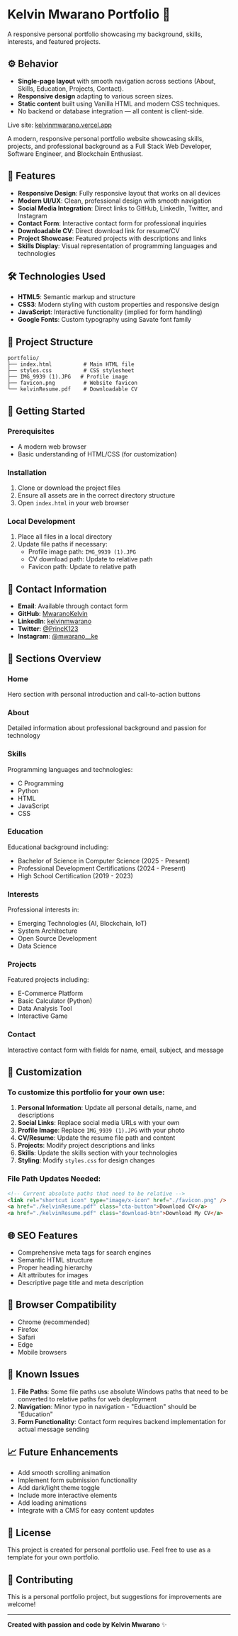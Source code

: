 # Kelvin Mwarano Portfolio 🚀

A responsive personal portfolio showcasing my background, skills, interests, and featured projects.

## ⚙️ Behavior
- **Single-page layout** with smooth navigation across sections (About, Skills, Education, Projects, Contact).
- **Responsive design** adapting to various screen sizes.
- **Static content** built using Vanilla HTML and modern CSS techniques.
- No backend or database integration — all content is client-side.

Live site: [kelvinmwarano.vercel.app](https://kelvinmwarano.vercel.app/#About)


A modern, responsive personal portfolio website showcasing skills, projects, and professional background as a Full Stack Web Developer, Software Engineer, and Blockchain Enthusiast.

## 🌟 Features

- **Responsive Design**: Fully responsive layout that works on all devices
- **Modern UI/UX**: Clean, professional design with smooth navigation
- **Social Media Integration**: Direct links to GitHub, LinkedIn, Twitter, and Instagram
- **Contact Form**: Interactive contact form for professional inquiries
- **Downloadable CV**: Direct download link for resume/CV
- **Project Showcase**: Featured projects with descriptions and links
- **Skills Display**: Visual representation of programming languages and technologies

## 🛠️ Technologies Used

- **HTML5**: Semantic markup and structure
- **CSS3**: Modern styling with custom properties and responsive design
- **JavaScript**: Interactive functionality (implied for form handling)
- **Google Fonts**: Custom typography using Savate font family

## 📁 Project Structure

```
portfolio/
├── index.html          # Main HTML file
├── styles.css          # CSS stylesheet
├── IMG_9939 (1).JPG   # Profile image
├── favicon.png         # Website favicon
└── kelvinResume.pdf    # Downloadable CV
```

## 🚀 Getting Started

### Prerequisites

- A modern web browser
- Basic understanding of HTML/CSS (for customization)

### Installation

1. Clone or download the project files
2. Ensure all assets are in the correct directory structure
3. Open `index.html` in your web browser

### Local Development

1. Place all files in a local directory
2. Update file paths if necessary:
   - Profile image path: `IMG_9939 (1).JPG`
   - CV download path: Update to relative path
   - Favicon path: Update to relative path

## 📧 Contact Information

- **Email**: Available through contact form
- **GitHub**: [MwaranoKelvin](https://github.com/MwaranoKelvin)
- **LinkedIn**: [kelvinmwarano](https://www.linkedin.com/in/kelvinmwarano/)
- **Twitter**: [@PrincK123](https://x.com/PrincK123)
- **Instagram**: [@mwarano__ke](https://www.instagram.com/mwarano__ke/)

## 🎯 Sections Overview

### Home
Hero section with personal introduction and call-to-action buttons

### About
Detailed information about professional background and passion for technology

### Skills
Programming languages and technologies:
- C Programming
- Python
- HTML
- JavaScript
- CSS

### Education
Educational background including:
- Bachelor of Science in Computer Science (2025 - Present)
- Professional Development Certifications (2024 - Present)
- High School Certification (2019 - 2023)

### Interests
Professional interests in:
- Emerging Technologies (AI, Blockchain, IoT)
- System Architecture
- Open Source Development
- Data Science

### Projects
Featured projects including:
- E-Commerce Platform
- Basic Calculator (Python)
- Data Analysis Tool
- Interactive Game

### Contact
Interactive contact form with fields for name, email, subject, and message

## 🔧 Customization

### To customize this portfolio for your own use:

1. **Personal Information**: Update all personal details, name, and descriptions
2. **Social Links**: Replace social media URLs with your own
3. **Profile Image**: Replace `IMG_9939 (1).JPG` with your photo
4. **CV/Resume**: Update the resume file path and content
5. **Projects**: Modify project descriptions and links
6. **Skills**: Update the skills section with your technologies
7. **Styling**: Modify `styles.css` for design changes

### File Path Updates Needed:

```html
<!-- Current absolute paths that need to be relative -->
<link rel="shortcut icon" type="image/x-icon" href="./favicon.png" />
<a href="./kelvinResume.pdf" class="cta-button">Download CV</a>
<a href="./kelvinResume.pdf" class="download-btn">Download My CV</a>
```

## 🌐 SEO Features

- Comprehensive meta tags for search engines
- Semantic HTML structure
- Proper heading hierarchy
- Alt attributes for images
- Descriptive page title and meta description

## 📱 Browser Compatibility

- Chrome (recommended)
- Firefox
- Safari
- Edge
- Mobile browsers

## 🚨 Known Issues

1. **File Paths**: Some file paths use absolute Windows paths that need to be converted to relative paths for web deployment
2. **Navigation**: Minor typo in navigation - "Eduaction" should be "Education"
3. **Form Functionality**: Contact form requires backend implementation for actual message sending

## 📈 Future Enhancements

- Add smooth scrolling animation
- Implement form submission functionality
- Add dark/light theme toggle
- Include more interactive elements
- Add loading animations
- Integrate with a CMS for easy content updates

## 📄 License

This project is created for personal portfolio use. Feel free to use as a template for your own portfolio.

## 🤝 Contributing

This is a personal portfolio project, but suggestions for improvements are welcome!

---

**Created with passion and code by Kelvin Mwarano** ✨
